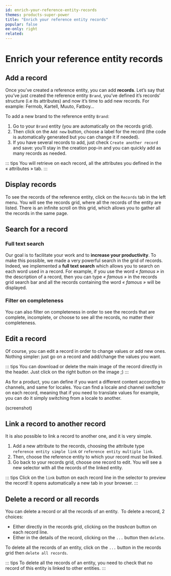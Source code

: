 ```yaml
---
id: enrich-your-reference-entity-records
themes: products-super-power
title: "Enrich your reference entity records"
popular: false
ee-only: right
related:
---
```


# Enrich your reference entity records

## Add a record
Once you’ve created a reference entity, you can add **records**.
Let’s say that you’ve just created the reference entity `Brand`, you’ve defined it’s records’ structure (i.e its attributes) and now it’s time to add new records. For example: Fermob, Kartell, Muuto, Fatboy…

To add a new brand to the reference entity `Brand`:
1. Go to your `Brand` entity (you are automatically on the records grid).
1. Then click on the `Add new` button, choose a label for the record (the code is automatically generated but you can change it if needed).
1. If you have several records to add, just check `Create another record` and save: you’ll stay in the creation pop-in and you can quickly add as many records as needed.

::: tips
You will retrieve on each record, all the attributes you defined in the « attributes » tab.
:::

## Display records
To see the records of the reference entity, click on the `Records` tab in the left menu. You will see the records grid, where all the records of the entity are listed. There is an infinite scroll on this grid, which allows you to gather all the records in the same page.

## Search for a record

### Full text search

Our goal is to facilitate your work and to **increase your productivity**. To make this possible, we made a very powerful search in the grid of records. Indeed, we implemented a **full text search** which allows you to search on each word used in a record.
For example, if you use the word *« famous »* in the description of a record, then you can type *« famous »* in the records grid search bar and all the records containing the word *« famous »* will be displayed.

### Filter on completeness

You can also filter on completeness in order to see the records that are complete, incomplete, or choose to see all the records, no matter their completeness.

## Edit a record

Of course, you can edit a record in order to change values or add new ones. Nothing simpler: just go on a record and add/change the values you want.

::: tips
You can download or delete the main image of the record directly in the header. Just click on the right button on the image ;)
:::

As for a product, you can define if you want a different content according to channels, and same for locales. You can find a locale and channel switcher on each record, meaning that if you need to translate values for example, you can do it simply switching from a locale to another.

(screenshot)

## Link a record to another record

It is also possible to link a record to another one, and it is very simple.
1. Add a new attribute to the records, choosing the attribute type `reference entity simple link` or `reference entity multiple link`.
1. Then, choose the reference entity to which your record must be linked.
1. Go back to your records grid, choose one record to edit.
You will see a new selector with all the records of the linked entity.

::: tips
Click on the `link` button on each record line in the selector to preview the record! It opens automatically a new tab in your browser.
:::

## Delete a record or all records
You can delete a record or all the records of an entity.
 To delete a record, 2 choices:
- Either directly in the records grid, clicking on the *trashcan* button on each record line.
- Either in the details of the record, clicking on the `...` button then `delete`.

To delete all the records of an entity, click on the `...` button in the records grid then `delete all records`.

::: tips
To delete all the records of an entity, you need to check that no record of this entity is linked to other entities.
:::
